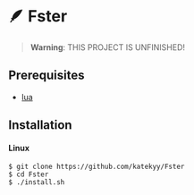 # 🪶 Fster

> **Warning**:
> THIS PROJECT IS UNFINISHED!

## Prerequisites
- [lua]

## Installation
#### Linux
```console
$ git clone https://github.com/katekyy/Fster
$ cd Fster
$ ./install.sh
```

[lua]: https://www.lua.org/download.html